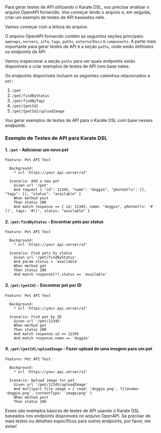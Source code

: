 Para gerar testes de API utilizando o Karate DSL, vou precisar analisar o arquivo OpenAPI fornecido. Vou começar lendo o arquivo e, em seguida, criar um exemplo de testes de API baseados nele. 

Vamos começar com a leitura do arquivo.

O arquivo OpenAPI fornecido contém as seguintes seções principais: `openapi`, `servers`, `info`, `tags`, `paths`, `externalDocs` e `components`. A parte mais importante para gerar testes de API é a seção `paths`, onde estão definidos os endpoints da API.

Vamos inspecionar a seção `paths` para ver quais endpoints estão disponíveis e criar exemplos de testes de API com base neles.

Os endpoints disponíveis incluem os seguintes caminhos relacionados a `pet`:

1. `/pet`
2. `/pet/findByStatus`
3. `/pet/findByTags`
4. `/pet/{petId}`
5. `/pet/{petId}/uploadImage`

Vou gerar exemplos de testes de API para o Karate DSL com base nesses endpoints. 

### Exemplo de Testes de API para Karate DSL

#### 1. `/pet` - Adicionar um novo pet

```karate
Feature: Pet API Test

  Background:
    * url 'https://your.api.server/v2'

  Scenario: Add a new pet
    Given url '/pet'
    And request { "id": 12345, "name": "doggie", "photoUrls": [], "tags": [], "status": "available" }
    When method post
    Then status 200
    And match response == { id: 12345, name: "doggie", photoUrls: '#[]', tags: '#[]', status: "available" }
```

#### 2. `/pet/findByStatus` - Encontrar pets por status

```karate
Feature: Pet API Test

  Background:
    * url 'https://your.api.server/v2'

  Scenario: Find pets by status
    Given url '/pet/findByStatus'
    And param status = 'available'
    When method get
    Then status 200
    And match response[*].status == 'available'
```

#### 3. `/pet/{petId}` - Encontrar pet por ID

```karate
Feature: Pet API Test

  Background:
    * url 'https://your.api.server/v2'

  Scenario: Find pet by ID
    Given url '/pet/12345'
    When method get
    Then status 200
    And match response.id == 12345
    And match response.name == 'doggie'
```

#### 4. `/pet/{petId}/uploadImage` - Fazer upload de uma imagem para um pet

```karate
Feature: Pet API Test

  Background:
    * url 'https://your.api.server/v2'

  Scenario: Upload image for pet
    Given url '/pet/12345/uploadImage'
    And multipart file image = { read: 'doggie.png', filename: 'doggie.png', contentType: 'image/png' }
    When method post
    Then status 200
```

Esses são exemplos básicos de testes de API usando o Karate DSL baseados nos endpoints disponíveis no arquivo OpenAPI. Se precisar de mais testes ou detalhes específicos para outros endpoints, por favor, me avise!